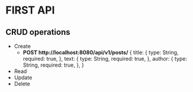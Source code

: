 # FIRST API
## CRUD operations
- Create 
    - **POST http://localhost:8080/api/v1/posts/**
            {
                title: {
                type: String,
                required: true,
            },
            text: {
                type: String,
                required: true,
            },
            author: {
                type: String,
                required: true,
            },
}
- Read
- Update
- Delete
